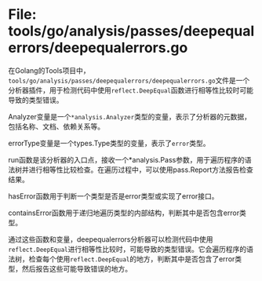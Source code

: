 # File: tools/go/analysis/passes/deepequalerrors/deepequalerrors.go

在Golang的Tools项目中，`tools/go/analysis/passes/deepequalerrors/deepequalerrors.go`文件是一个分析器插件，用于检测代码中使用`reflect.DeepEqual`函数进行相等性比较时可能导致的类型错误。

Analyzer变量是一个`*analysis.Analyzer`类型的变量，表示了分析器的元数据，包括名称、文档、依赖关系等。

errorType变量是一个types.Type类型的变量，表示了`error`类型。

run函数是该分析器的入口点，接收一个*analysis.Pass参数，用于遍历程序的语法树并进行相等性比较检查。在遍历过程中，可以使用pass.Report方法报告检查结果。

hasError函数用于判断一个类型是否是error类型或实现了error接口。

containsError函数用于递归地遍历类型的内部结构，判断其中是否包含error类型。

通过这些函数和变量，deepequalerrors分析器可以检测代码中使用`reflect.DeepEqual`进行相等性比较时，可能导致的类型错误。它会遍历程序的语法树，检查每个使用`reflect.DeepEqual`的地方，判断其中是否包含了error类型，然后报告这些可能导致错误的地方。

